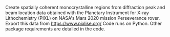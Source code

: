 Create spatially coherent monocrystalline regions from diffraction peak and beam location data obtained with the Planetary Instrument for X-ray Lithochemistry (PIXL) on NASA's Mars 2020 mission Perseverance rover. Export this data from https://www.pixlise.org/
Code runs on Python. Other package requirements are detailed in the code. 
